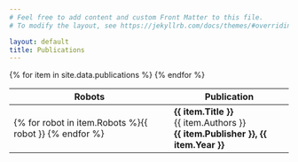 ```yaml
---
# Feel free to add content and custom Front Matter to this file.
# To modify the layout, see https://jekyllrb.com/docs/themes/#overriding-theme-defaults

layout: default
title: Publications
---
```


<table>
<thead>
    <tr>
        <th>Robots</th>
        <th>Publication</th>
    </tr>
</thead>
<tbody>
{% for item in site.data.publications %}
    <tr>
        <td> {% for robot in item.Robots %}{{ robot }} {% endfor %}</td>
        <td> <strong>{{ item.Title }}</strong>
             <br/>
             {{ item.Authors }}
             <br/>
             <strong>{{ item.Publisher }}, {{ item.Year }}</strong>
        </td>
    </tr>
{% endfor %}
</tbody>
</table>